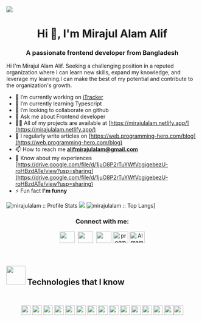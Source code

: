 <img src="https://media-exp1.licdn.com/dms/image/C5616AQEhmfeTrvLC8g/profile-displaybackgroundimage-shrink_200_800/0/1663569123207?e=1669248000&v=beta&t=ju_2CaPdUBk91TPrkJoIsw20qsKtyYQ69FCA0Xv9_hg"/>
<h1 align="center">Hi 👋, I'm Mirajul Alam Alif</h1>
<h3 align="center">A passionate frontend developer from Bangladesh</h3>


Hi I'm Mirajul Alam Alif. Seeking a challenging position in a reputed organization
where I can learn new skills, expand my knowledge, and leverage my learning.I can
make the best of my potential and contribute to the organization's growth.


- 🔭 I’m currently working on [iTracker](https://itracker-d0330.web.app/)
- 🌱 I’m currently learning Typescript 
- 👯 I’m looking to collaborate on github 
- 💬 Ask me about Frontend developer
- 👨‍💻 All of my projects are available at [https://mirajulalam.netlify.app/](https://mirajulalam.netlify.app/)
- 📝 I regularly write articles on [https://web.programming-hero.com/blog](https://web.programming-hero.com/blog)
- 📫 How to reach me **alifmirajulalam@gmail.com**
- 📄 Know about my experiences [https://drive.google.com/file/d/1juO8P2rTuYWfVcgjgebezU-roHBzdATe/view?usp=sharing](https://drive.google.com/file/d/1juO8P2rTuYWfVcgjgebezU-roHBzdATe/view?usp=sharing)
- ⚡ Fun fact **I'm funny**



<img alt="mirajulalam :: Profile Stats" src="https://github-readme-stats.vercel.app/api?username=MirajulAlam&theme=blue-green&amp;show_icons=true&amp;count_private=true&amp;hide_border=true" />

<img  src="https://github-readme-streak-stats.herokuapp.com?user=mirajulalam&theme=blue-green&hide_border=true">

<img alt="mirajulalam :: Top Langs]" src="https://github-readme-stats.vercel.app/api/top-langs/?username=mirajulalam&langs_count=14&theme=blue-green&layout=compact&hide=html">



<h3 align="center">Connect with me:</h3>
<p align="center">
<a href="mailto:alifmirajulalam@gmail.com" target="_blank" rel="noopener" ><img align="center" src="https://www.pngkey.com/png/full/84-840977_email-png-icon.png" height="30" width="40"/></a>&nbsp;
<a href="https://stackoverflow.com/users/18386634/mirajul-alam-alif" target="_blank" rel="noopener" ><img align="center" src="https://cdn.iconscout.com/icon/free/png-256/stackoverflow-2-432547.png" height="30" width="40"/></a>&nbsp;
<a href="https://mirajulalam.netlify.app/" target="_blank" rel="noopener"><img align="center" src="https://rawcdn.githack.com/progmamun/demo/bb7255483e0e917d6dab306620eb7ae8b94ba04c/storage/tempfiles/Asset%2019rgblogo.jpg" height="30" width="40" /></a>
<a href="https://www.linkedin.com/in/mirajul-alam-alif-19025b241/" target="_blank"><img align="center" src="https://raw.githubusercontent.com/rahuldkjain/github-profile-readme-generator/master/src/images/icons/Social/linked-in-alt.svg" alt="progmamun" height="30" width="40" /></a>
<a href="https://www.facebook.com/mdmirajul.alam.7" target="_blank"><img align="center" src="https://raw.githubusercontent.com/rahuldkjain/github-profile-readme-generator/master/src/images/icons/Social/facebook.svg" alt="AlmamunkhanDev" height="30" width="40" /></a>
</p>

<br />

<h2><img src = "https://media2.giphy.com/media/QssGEmpkyEOhBCb7e1/giphy.gif?cid=ecf05e47a0n3gi1bfqntqmob8g9aid1oyj2wr3ds3mg700bl&rid=giphy.gif" width='50'/>&nbsp;Technologies that I know</h2>

<br>
<p align="center">
<img src="https://img.shields.io/badge/HTML5-E34F26?style=for-the-badge&logo=html5&logoColor=white" height="25"/> <img src="https://img.shields.io/badge/CSS3-1572B6?style=for-the-badge&logo=css3&logoColor=white" height="25"/> <img src="https://img.shields.io/badge/javascript-F7DF1E.svg?&style=for-the-badge&logo=javascript&logoColor=white" height="25"/> <img src="https://img.shields.io/badge/React-20232A?style=for-the-badge&logo=react&logoColor=61DAFB" height="25"/> <img src="https://img.shields.io/badge/React_Router-CA4245?style=for-the-badge&logo=react-router&logoColor=white" height="25"/> <img src=" 	https://img.shields.io/badge/Sass-CC6699?style=for-the-badge&logo=sass&logoColor=white" height="25"/> <img src="https://img.shields.io/badge/Material--UI-0081CB?style=for-the-badge&logo=material-ui&logoColor=white" height="25"/> <img src="https://img.shields.io/badge/Bootstrap-563D7C?style=for-the-badge&logo=bootstrap&logoColor=white" height="25"/> <img src="https://img.shields.io/badge/Tailwind_CSS-38B2AC?style=for-the-badge&logo=tailwind-css&logoColor=white" height="25"/> <img src="https://img.shields.io/badge/Netlify-00C7B7?style=for-the-badge&logo=netlify&logoColor=white" height="25"/> <img src="https://img.shields.io/badge/Heroku-430098?style=for-the-badge&logo=heroku&logoColor=white" height="25"/> <img src="https://img.shields.io/badge/firebase-FFCA28.svg?&style=for-the-badge&logo=firebase&logoColor=white" height="25"/> <img src="https://img.shields.io/badge/Node.js-43853D?style=for-the-badge&logo=node.js&logoColor=white" height="25"/> <img src="https://img.shields.io/badge/-MongoDB-4DB33D?style=flat&logo=mongodb&logoColor=FFFFFF" height="25"/><img src="https://img.shields.io/badge/-MySQL-F29111?style=flat&logo=mysql&logoColor=FFFFFF" height="25"/>
</p>
<br/>
